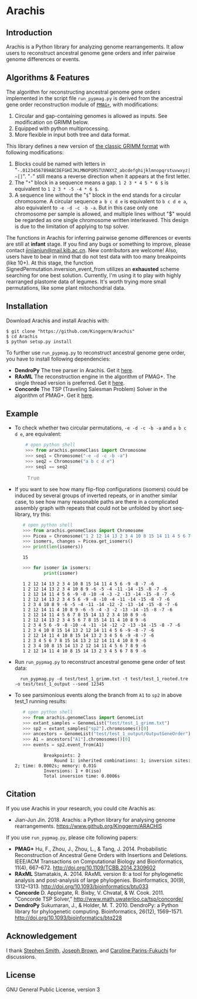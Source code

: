 # Arachis

## Introduction

Arachis is a Python library for analyzing genome rearrangements. It allow users to reconstruct ancestral genome 
gene orders and infer pairwise genome differences or events.


## Algorithms & Features

The algorithm for reconstructing ancestral genome gene orders implemented in the script file `run_pypmag.py`
is derived from the ancestral gene order reconstruction module of <a href="#PMAG">`PMAG+`</a>, with modifications:

1. Circular and gap-containing genomes is allowed as inputs. See modification on GRIMM below.
2. Equipped with python multiprocessing.
3. More flexible in input both tree and data format.

This library defines a new version of [the classic GRIMM format](http://grimm.ucsd.edu/GRIMM/grimm_instr.html) 
with following modifications:
1. Blocks could be named with letters in "`-.0123456789ABCDEFGHIJKLMNOPQRSTUVWXYZ_abcdefghijklmnopqrstuvwxyz|~[]`". 
"`-`" still means a reverse direction when it appears at the first letter.
2. The "`*`" block in a sequence means a gap. `1 2 3 * 4 5 * 6 $` is equivalent to `1 2 3 * -5 -4 * 6 $`.
3. A sequence line without the "`$`" block in the end stands for a circular chromosome. A circular sequence
`a b c d e` is equivalent to `b c d e a`, also equivalent to `-e -d -c -b -a`. But in this case only 
one chromosome per sample is allowed, and multiple lines without "$" would be regarded as one single chromosome 
written interleaved. This design is due to the limitation of applying to tsp solver.

The functions in Arachis for inferring pairwise genome differences or events are still at <b>infant</b> stage. 
If you find any bugs or something to improve, please contact 
[jinjianjun@mail.kib.ac.cn](mailto:jinjianjun@mail.kib.ac.cn). New contributors are welcome! 
Also, users have to bear in mind that do not test data with too many breakpoints (like 10+).
At this stage, the function SignedPermutation.inversion_event_from utilizes an <b>exhausted</b> 
scheme searching for one best solution. Currently, I'm using it to play with highly rearranged plastome data of legumes.
It's worth trying more small permutations, like some plant mitochondrial data.

## Installation

Download Arachis and install Arachis with:

    $ git clone "https://github.com/Kinggerm/Arachis"
    $ cd Arachis
    $ python setup.py install

To further use `run_pypmag.py` to reconstruct ancestral genome gene order, you have to install following dependencies:

* <b>DendroPy</b> The tree parser in Arachis. Get it [here](https://www.dendropy.org/#installing).
* <b>RAxML</b> The reconstruction engine in the algorithm of PMAG+. 
The single thread version is preferred. Get it [here](https://github.com/stamatak/standard-RAxML).
* <b>Concorde</b> The TSP (Traveling Salesman Problem) Solver in the algorithm of PMAG+. 
Get it [here](http://www.math.uwaterloo.ca/tsp/concorde/downloads/downloads.htm).

## Example

* To check whether two circular permutations, `-e -d -c -b -a` and `a b c d e`, are equivalent:

    ```py
        # open python shell
        >>> from arachis.genomeClass import Chromosome
        >>> seq1 = Chromosome("-e -d -c -b -a")
        >>> seq2 = Chromosome("a b c d e")
        >>> seq1 == seq2
    ```
     <pre>    <font color=grey>True</font></pre>

* If you want to see how many flip-flop configurations (isomers) could be induced by several groups of inverted repeats, 
or in another similar case, to see how many reasonable paths are there in a complicated assembly graph with repeats that
could not be unfolded by short seq-library, try this:
 
     ```py
        # open python shell
        >>> from arachis.genomeClass import Chromosome
        >>> Picea = Chromosome("1 2 12 14 13 2 3 4 10 8 15 14 11 4 5 6 7 8 9 -6")
        >>> isomers, changes = Picea.get_isomers()
        >>> print(len(isomers))
     ```
     ```
        15
     ```
     ```py
        >>> for isomer in isomers:
                print(isomer)
     ```
     ```
        1 2 12 14 13 2 3 4 10 8 15 14 11 4 5 6 -9 -8 -7 -6
        1 2 12 14 13 2 3 4 10 8 9 -6 -5 -4 -11 -14 -15 -8 -7 -6
        1 2 12 14 11 4 5 6 -9 -8 -10 -4 -3 -2 -13 -14 -15 -8 -7 -6
        1 2 12 14 13 2 3 4 5 6 -9 -8 -10 -4 -11 -14 -15 -8 -7 -6
        1 2 3 4 10 8 9 -6 -5 -4 -11 -14 -12 -2 -13 -14 -15 -8 -7 -6
        1 2 12 14 11 4 10 8 9 -6 -5 -4 -3 -2 -13 -14 -15 -8 -7 -6
        1 2 12 14 11 4 5 6 7 8 15 14 13 2 3 4 10 8 9 -6
        1 2 12 14 13 2 3 4 5 6 7 8 15 14 11 4 10 8 9 -6
        1 2 3 4 5 6 -9 -8 -10 -4 -11 -14 -12 -2 -13 -14 -15 -8 -7 -6
        1 2 3 4 10 8 15 14 13 2 12 14 11 4 5 6 -9 -8 -7 -6
        1 2 12 14 11 4 10 8 15 14 13 2 3 4 5 6 -9 -8 -7 -6
        1 2 3 4 5 6 7 8 15 14 13 2 12 14 11 4 10 8 9 -6
        1 2 3 4 10 8 15 14 13 2 12 14 11 4 5 6 7 8 9 -6
        1 2 12 14 11 4 10 8 15 14 13 2 3 4 5 6 7 8 9 -6
    ```

* Run `run_pypmag.py` to reconstruct ancestral genome gene order of test data:

        run_pypmag.py -d test/test_1_grimm.txt -t test/test_1_rooted.tre -o test/test_1_output --seed 12345
    
* To see parsimonious events along the branch from `A1` to `sp2` in above test_1 running results:

     ```py
        # open python shell
        >>> from arachis.genomeClass import GenomeList
        >>> extant_samples = GenomeList("test/test_1_grimm.txt")
        >>> sp2 = extant_samples["sp2"].chromosomes()[0]
        >>> ancestors = GenomeList("test/test_1_output/OutputGeneOrder")
        >>> A1 = ancestors["A1"].chromosomes()[0]
        >>> events = sp2.event_from(A1)
     ```
     ```
                Breakpoints: 2
                    Round 1: inherited combinations: 1; inversion sites:  2; time: 0.0002s; memory: 0.01G
                Inversions: 1 + 0(iso)
                Total inversion time: 0.0006s
     ```

## Citation

If you use Arachis in your research, you could cite Arachis as:
* Jian-Jun Jin. 2018. Arachis: a Python library for analysing genome rearrangements. https://www.github.org/Kinggerm/ARACHIS

If you use `run_pypmag.py`, please cite following papers:
<div id="PMAG"></div>

* <b>PMAG+</b> Hu, F., Zhou, J., Zhou, L., & Tang, J. 2014. Probabilistic Reconstruction of Ancestral Gene Orders with Insertions and Deletions. IEEE/ACM Transactions on Computational Biology and Bioinformatics, 11(4), 667–672. <http://doi.org/10.1109/TCBB.2014.2309602>
* <b>RAxML</b> Stamatakis, A. 2014. RAxML version 8: a tool for phylogenetic analysis and post-analysis of large phylogenies. Bioinformatics, 30(9), 1312–1313. <http://doi.org/10.1093/bioinformatics/btu033>
* <b>Concorde</b> D. Applegate, R. Bixby, V. Chvatal, & W. Cook. 2011. “Concorde TSP Solver,” http://www.math.uwaterloo.ca/tsp/concorde/
* <b>DendroPy</b> Sukumaran, J., & Holder, M. T. 2010. DendroPy: a Python library for phylogenetic computing. Bioinformatics, 26(12), 1569–1571. <http://doi.org/10.1093/bioinformatics/btq228>

## Acknowledgement

I thank [Stephen Smith](https://github.com/blackrim), [Joseph Brown](https://github.com/josephwb), and [Caroline Parins-Fukuchi](https://github.com/carolinetomo) for discussions.

## License
GNU General Public License, version 3